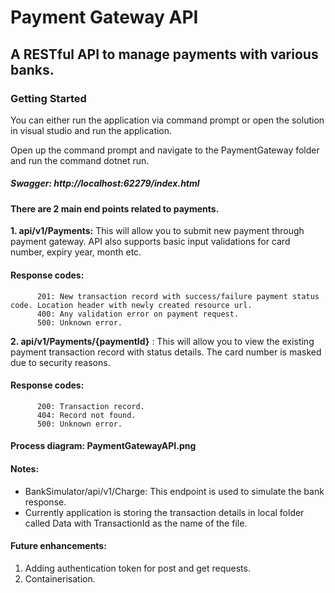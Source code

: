 # Payment Gateway API

## A RESTful API to manage payments with various banks.

### Getting Started

  You can either run the application via command prompt or open the solution in visual studio and run the application.

  Open up the command prompt and navigate to the PaymentGateway folder and run the command dotnet run. 

##### Swagger: http://localhost:62279/index.html

#### There are 2 main end points related to payments.

**1. api/v1/Payments:** This will allow you to submit new payment through payment gateway. API also supports basic input validations for card number, expiry year, month etc.
#### Response codes:
          201: New transaction record with success/failure payment status code. Location header with newly created resource url.
          400: Any validation error on payment request.
          500: Unknown error.

**2. api/v1/Payments/{paymentId}** : This will allow you to view the existing payment transaction record with status details. The card number is masked due to security reasons.
#### Response codes:
          200: Transaction record.
          404: Record not found.
          500: Unknown error.

#### Process diagram: PaymentGatewayAPI.png

#### Notes:
  * BankSimulator/api/v1/Charge: This endpoint is used to simulate the bank response.
  * Currently application is storing the transaction details in local folder called Data with TransactionId as the name of the file.

#### Future enhancements:
1. Adding authentication token for post and get requests.
2. Containerisation.
